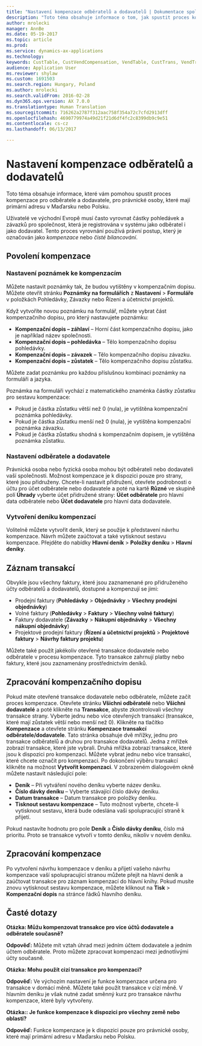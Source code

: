 ```yaml
---
title: "Nastavení kompenzace odběratelů a dodavatelů | Dokumentace společnosti Microsoft"
description: "Toto téma obsahuje informace o tom, jak spustit proces kompenzace účtu odběratele a dodavatele pro právnické osoby, které mají primární adresu v Maďarsku nebo Polsku."
author: mrolecki
manager: AnnBe
ms.date: 05-19-2017
ms.topic: article
ms.prod: 
ms.service: dynamics-ax-applications
ms.technology: 
keywords: CustTable, CustVendCompensation, VendTable, CustTrans, VendTrans
audience: Application User
ms.reviewer: shylaw
ms.custom: 1691503
ms.search.region: Hungary, Poland
ms.author: mrolecki
ms.search.validFrom: 2016-02-28
ms.dyn365.ops.version: AX 7.0.0
ms.translationtype: Human Translation
ms.sourcegitcommit: 716262a2787f312aac758f354a72c7cfd2913dff
ms.openlocfilehash: 4690779974a49d21f21d6df4fc2c8399db9c9e51
ms.contentlocale: cs-cz
ms.lasthandoff: 06/13/2017

---
```


# <a name="set-up-customer-and-vendor-compensation"></a>Nastavení kompenzace odběratelů a dodavatelů
Toto téma obsahuje informace, které vám pomohou spustit proces kompenzace pro odběratele a dodavatele, pro právnické osoby, které mají primární adresu v Maďarsku nebo Polsku.

Uživatelé ve východní Evropě musí často vyrovnat částky pohledávek a závazků pro společnost, která je registrována v systému jako odběratel i jako dodavatel. Tento proces vyrovnání používá právní postup, který je označován jako *kompenzace* nebo *čisté bilancování*. 

## <a name="enabling-compensation"></a>Povolení kompenzace

### <a name="set-up-compensation-notes"></a>Nastavení poznámek ke kompenzacím
Můžete nastavit poznámky tak, že budou vytištěny v kompenzačním dopisu. Můžete otevřít stránku **Poznámky na formulářích** z **Nastavení** > **Formuláře** v položkách Pohledávky, Závazky nebo Řízení a účetnictví projektů.

Když vytvoříte novou poznámku na formulář, můžete vybrat část kompenzačního dopisu, pro který nastavujete poznámku:

 - **Kompenzační dopis – záhlaví** – Horní část kompenzačního dopisu, jako je například název společnosti.
 - **Kompenzační dopis – pohledávka** – Tělo kompenzačního dopisu pohledávky.
 - **Kompenzační dopis – závazek** – Tělo kompenzačního dopisu závazku.
 - **Kompenzační dopis – zůstatek** – Tělo kompenzačního dopisu zůstatku.

Můžete zadat poznámku pro každou příslušnou kombinaci poznámky na formuláři a jazyka.

Poznámka na formuláři vychází z matematického znaménka částky zůstatku pro sestavu kompenzace:

- Pokud je částka zůstatku větší než 0 (nula), je vytištěna kompenzační poznámka pohledávky.
- Pokud je částka zůstatku menší než 0 (nula), je vytištěna kompenzační poznámka závazku.
- Pokud je částka zůstatku shodná s kompenzačním dopisem, je vytištěna poznámka zůstatku.

### <a name="set-up-a-vendor-and-a-customer"></a>Nastavení odběratele a dodavatele
Právnická osoba nebo fyzická osoba mohou být odběrateli nebo dodavateli vaší společnosti. Možnost kompenzace je k dispozici pouze pro strany, které jsou přidruženy. Chcete-li nastavit přidružení, otevřete podrobnosti o účtu pro účet odběratele nebo dodavatele a poté na kartě **Různé** ve skupině polí **Úhrady** vyberte účet přidružené strany: **Účet odběratele** pro hlavní data odběratele nebo **Účet dodavatele** pro hlavní data dodavatele.

### <a name="create-a-compensation-journal"></a>Vytvoření deníku kompenzací
Volitelně můžete vytvořit deník, který se použije k představení návrhu kompenzace. Návrh můžete zaúčtovat a také vytisknout sestavu kompenzace. Přejděte do nabídky **Hlavní deník** > **Položky deníku** > **Hlavní deníky**.

## <a name="record-transactions"></a>Záznam transakcí
Obvykle jsou všechny faktury, které jsou zaznamenané pro přidruženého účty odběratelů a dodavatelů, dostupné a kompenzují se jimi: 

 - Prodejní faktury (**Pohledávky** > **Objednávky** > **Všechny prodejní objednávky**)
 - Volné faktury (**Pohledávky** > **Faktury** > **Všechny volné faktury**)
 - Faktury dodavatele (**Závazky** > **Nákupní objednávky** > **Všechny nákupní objednávky**)
 - Projektové prodejní faktury (**Řízení a účetnictví projektů** > **Projektové faktury** > **Návrhy faktury projektu**)

Můžete také použít jakékoliv otevřené transakce dodavatele nebo odběratele v procesu kompenzace. Tyto transakce zahrnují platby nebo faktury, které jsou zaznamenány prostřednictvím deníků. 

## <a name="process-a-compensation-letter"></a>Zpracování kompenzačního dopisu
Pokud máte otevřené transakce dodavatele nebo odběratele, můžete začít proces kompenzace. Otevřete stránku **Všichni odběratelé** nebo **Všichni dodavatelé** a poté klikněte na **Transakce**, abyste zkontrolovali všechny transakce strany. Vyberte jednu nebo více otevřených transakcí (transakce, které mají zůstatek větší nebo menší než 0). Klikněte na tlačítko **Kompenzace** a otevřete stránku **Kompenzace transakcí odběratele/dodavatele**. Tato stránka obsahuje dvě mřížky, jednu pro transakce odběratelů a druhou pro transakce dodavatelů. Jedna z mřížek zobrazí transakce, které jste vybrali. Druhá mřížka zobrazí transakce, které jsou k dispozici pro kompenzaci. Můžete vybrat jednu nebo více transakcí, které chcete označit pro kompenzaci. Po dokončení výběru transakcí klikněte na možnost **Vytvořit kompenzaci**. V zobrazeném dialogovém okně můžete nastavit následující pole:

 - **Deník** – Při vytváření nového deníku vyberte název deníku.
 - **Číslo dávky deníku** – Vyberte stávající číslo dávky deníku.
 - **Datum transakce** – Datum transakce pro položky deníku.
 - **Tisknout sestavu kompenzace** – Tuto možnost vyberte, chcete-li vytisknout sestavu, která bude odeslána vaši spolupracující straně k přijetí.

Pokud nastavíte hodnotu pro pole **Deník** a **Číslo dávky deníku**, číslo má prioritu. Proto se transakce vytvoří v tomto deníku, nikoliv v novém deníku.

## <a name="process-compensation"></a>Zpracování kompenzace
Po vytvoření návrhu kompenzace v deníku a přijetí vašeho návrhu kompenzace vaší spolupracující stranou můžete přejít na hlavní deník a zaúčtovat transakce pro záznam kompenzací do hlavní knihy. Pokud musíte znovu vytisknout sestavu kompenzace, můžete kliknout na **Tisk** > **Kompenzační dopis** na stránce řádků hlavního deníku.


## <a name="frequently-asked-questions"></a>Časté dotazy
**Otázka: Můžu kompenzovat transakce pro více účtů dodavatele a odběratele současně?**

**Odpověď:** Můžete mít vztah úhrad mezi jedním účtem dodavatele a jedním účtem odběratele. Proto můžete zpracovat kompenzaci mezi jednotlivými účty současně.

**Otázka: Mohu použít cizí transakce pro kompenzaci?**

**Odpověď:** Ve výchozím nastavení je funkce kompenzace určena pro transakce v domácí měně. Můžete také použít transakce v cizí měně. V hlavním deníku je však nutné zadat směnný kurz pro transakce návrhu kompenzace, které byly vytvořeny.

**Otázka:: Je funkce kompenzace k dispozici pro všechny země nebo oblasti?**

**Odpověď:** Funkce kompenzace je k dispozici pouze pro právnické osoby, které mají primární adresu v Maďarsku nebo Polsku.

